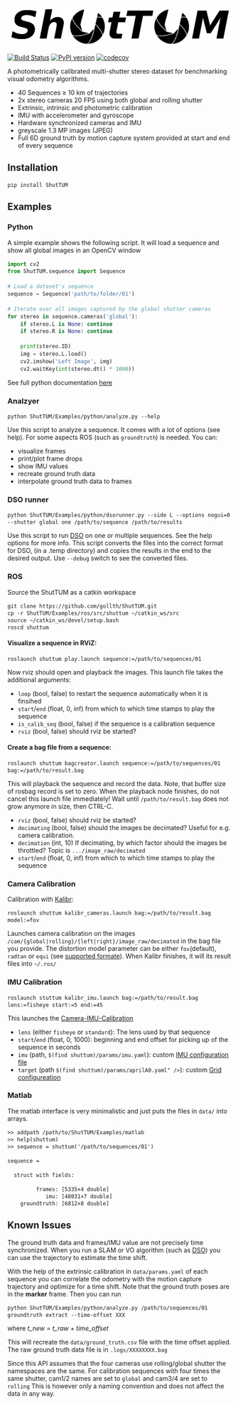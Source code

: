 ![ShutTUM](https://raw.githubusercontent.com/gollth/ShutTUM/master/Docs/images/logo.png)

[![Build Status](https://travis-ci.org/gollth/ShutTUM.svg?branch=master)](https://travis-ci.org/gollth/ShutTUM) [![PyPI version](https://badge.fury.io/py/ShutTUM.svg)](https://badge.fury.io/py/ShutTUM) [![codecov](https://codecov.io/gh/gollth/ShutTUM/branch/master/graph/badge.svg)](https://codecov.io/gh/gollth/ShutTUM)

A photometrically calibrated multi-shutter stereo dataset for benchmarking visual odometry algorithms.

* 40 Sequences ≥ 10 km of trajectories
* 2x stereo cameras 20 FPS using both global and rolling shutter
* Extrinsic, intrinsic and photometric calibration
* IMU with accelerometer and gyroscope
* Hardware synchronized cameras and IMU
* greyscale 1.3 MP images (JPEG)
* Full 6D ground truth by motion capture system provided at start and end of every sequence


## Installation
```
pip install ShutTUM
```
## Examples
### Python
A simple example shows the following script. It will load a sequence and show all global images in an OpenCV window

```python
import cv2
from ShutTUM.sequence import Sequence

# Load a dataset's sequence
sequence = Sequence('path/to/folder/01')

# Iterate over all images captured by the global shutter cameras
for stereo in sequence.cameras('global'):
    if stereo.L is None: continue
    if stereo.R is None: continue
    
    print(stereo.ID)
    img = stereo.L.load()
    cv2.imshow('Left Image', img)
    cv2.waitKey(int(stereo.dt() * 1000))
```
See full python documentation [here](https://gollth.github.io/ShutTUM/)


### Analzyer
```
python ShutTUM/Examples/python/analyze.py --help
```

Use this script to analyze a sequence. It comes with a lot of options (see help). For some aspects ROS (such as ```groundtruth```) is needed.
You can:
* visualize frames
* print/plot frame drops
* show IMU values
* recreate ground truth data
* interpolate ground truth data to frames

### DSO runner
```
python ShutTUM/Examples/python/dsorunner.py --side L --options nogui=0 --shutter global one /path/to/sequence /path/to/results 
```

Use this script to run [DSO](https://github.com/JakobEngel/dso) on one or multiple sequences.
See the help options for more info. This script converts the files into the correct format for DSO, 
(in a .temp directory) and copies the results in the end to the desired output. Use ```--debug``` 
switch to see the converted files.

### ROS
Source the ShutTUM as a catkin workspace
```
git clone https://github.com/gollth/ShutTUM.git
cp -r ShutTUM/Examples/ros/src/shuttum ~/catkin_ws/src
source ~/catkin_ws/devel/setup.bash
roscd shuttum
```

#### Visualize a sequence in RViZ:
```
roslaunch shuttum play.launch sequence:=/path/to/sequences/01 
```
Now rviz should open and playback the images. This launch file takes the additional arguments:
* ```loop``` (bool, false) to restart the sequence automatically when it is finsihed
* ```start```/```end``` (float, 0, inf) from which to which time stamps to play the sequence
* ```is_calib_seq``` (bool, false) if the sequence is a calibration sequence
* ```rviz``` (bool, false) should rviz be started?

#### Create a bag file from a sequence:
```
roslaunch shuttum bagcreator.launch sequence:=/path/to/sequences/01 bag:=/path/to/result.bag
```
This will playback the sequence and record the data. Note, that buffer size of rosbag record 
is set to zero. When the playback node finishes, do not cancel this launch file immediately!
Wait until ```/path/to/result.bag``` does not grow anymore in size, then CTRL-C.
* ```rviz``` (bool, false) should rviz be started?
* ```decimating``` (bool, false) should the images be decimated? Useful for e.g. camera calibration. 
* ```decimation``` (int, 10) If decimating, by which factor should the images be throttled? Topic is ```.../image_raw/decimated```
* ```start```/```end``` (float, 0, inf) from which to which time stamps to play the sequence

### Camera Calibration
Calibration with [Kalibr](https://github.com/ethz-asl/kalibr):
```
roslaunch shuttum kalibr_cameras.launch bag:=/path/to/result.bag model:=fov
```
Launches camera calibration on the images ```/cam/{global|rolling}/{left|right}/image_raw/decimated```
in the bag file you provide. The distortion model parameter can be either ```fov```(default), ```radtan```
or ```equi``` (see [supported formate](https://github.com/ethz-asl/kalibr/wiki/supported-models)). When Kalibr 
finishes, it will its result files into ```~/.ros/```

### IMU Calibration
```
roslaunch stuttum kalibr_imu.launch bag:=/path/to/result.bag lens:=fisheye start:=5 end:=45
```
This launches the [Camera-IMU-Calibration](https://github.com/ethz-asl/kalibr/wiki/camera-imu-calibration)
* ```lens``` (either ```fisheye``` or ```standard```): The lens used by that sequence
* ```start```/```end``` (float, 0, 1000): beginning and end offset for picking up of the sequence in seconds
* ```imu``` (path, ```$(find shuttum)/params/imu.yaml```): custom [IMU configuration file](https://github.com/ethz-asl/kalibr/wiki/yaml-formats)
* ```target``` (path ```$(find shuttum)/params/aprilA0.yaml" />```): custom [Grid configureation](https://github.com/ethz-asl/kalibr/wiki/calibration-targets)

### Matlab
The matlab interface is very minimalistic and just puts the files in ```data/``` into arrays.
```
>> addpath /path/to/ShutTUM/Examples/matlab
>> help(shuttum)
>> sequence = shuttum('/path/to/sequences/01')
   
sequence = 

  struct with fields:

         frames: [5335×4 double]
            imu: [48031×7 double]
    groundtruth: [6812×8 double]
```


## Known Issues
The ground truth data and frames/IMU value are not precisely time
synchronized. When you run a SLAM or VO algorithm (such as [DSO](https://github.com/JakobEngel/dso))
you can use the trajectory to estimate the time shift.

With the help of the extrinsic calibration in ```data/params.yaml```
of each sequence you can correlate the odometry with the motion capture
trajectory and optimize for a time shift. Note that the ground truth poses
are in the **marker** frame. Then you can run
```
python ShutTUM/Examples/python/analyze.py /path/to/sequences/01 groundtruth extract --time-offset XXX
```
where _t_new = t_raw + time_offset_

This will recreate the ```data/ground_truth.csv``` file with the time offset applied.
The raw ground truth data file is in ```.logs/XXXXXXXX.bag```


Since this API assumes that the four cameras use rolling/global shutter
the namespaces are the same. For calibration sequences with four times the same
shutter, cam1/2 names are set to ```global``` and cam3/4 are set to ```rolling```
This is however only a naming convention and does not affect the data in any way.
